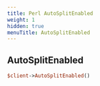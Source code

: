 ```yaml
---
title: Perl AutoSplitEnabled
weight: 1
hidden: true
menuTitle: AutoSplitEnabled
---
```

## AutoSplitEnabled
```perl
$client->AutoSplitEnabled()
```